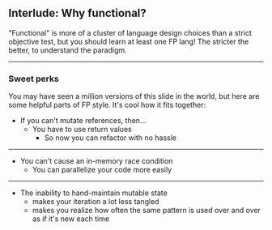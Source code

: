 ## Interlude: Why functional?

"Functional" is more of a cluster of language design choices than a strict objective test, but you should learn at least one FP lang! The stricter the better, to understand the paradigm.

---

### Sweet perks

You may have seen a million versions of this slide in the world, but here are some helpful parts of FP style. It's cool how it fits together:

* If you can't mutate references, then...
  * You have to use return values
    * So now you can refactor with no hassle
---
  * You can't cause an in-memory race condition
    * You can parallelize your code more easily 
---
  * The inability to hand-maintain mutable state
    * makes your iteration a lot less tangled
    * makes you realize how often the same pattern is used over and over as if it's new each time
